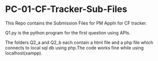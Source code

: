 # PC-01-CF-Tracker-Sub-Files
This Repo contains the Submission Files for PM Appln for CF tracker.

Q1.py is the python program for the first question using APIs.

The folders Q2_a and Q2_b each contain a html file and a php file which connects to local sql db using php.The code works fine while using localhost(xampp).


